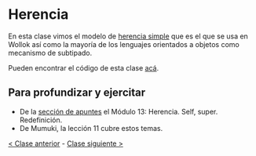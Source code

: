 # Herencia

En esta clase vimos el modelo de [herencia simple](http://wiki.uqbar.org/wiki/articles/herencia.html) que es el que se usa en Wollok así como la mayoría de los lenguajes orientados a objetos como mecanismo de subtipado.

Pueden encontrar el código de esta clase [acá](https://github.com/pdep-mit/ejemplos-de-clase-wollok/tree/master/src/clase05).

## Para profundizar y ejercitar

- De la [sección de apuntes](http://www.pdep.com.ar/material/apuntes) el Módulo 13: Herencia. Self, super. Redefinición.
- De Mumuki, la lección 11 cubre estos temas.

[< Clase anterior](https://github.com/pdep-mit/bitacora-de-clase/blob/master/clase-21.md) - [Clase siguiente >](https://github.com/pdep-mit/bitacora-de-clase/blob/master/clase-23.md)
